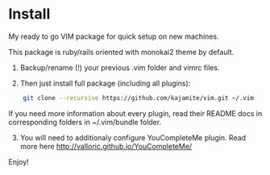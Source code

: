# Install

My ready to go VIM package for quick setup on new machines.

This package is ruby/rails oriented with monokai2 theme by default.

1) Backup/rename (!) your previous .vim folder and vimrc files.

2) Then just install full package (including all plugins):

```zsh
    git clone --recursive https://github.com/kajamite/vim.git ~/.vim
```

If you need more information about every plugin, read their README docs
in corresponding folders in ~/.vim/bundle folder.

3) You will need to additionaly configure YouCompleteMe plugin. Read more here http://valloric.github.io/YouCompleteMe/

Enjoy!

